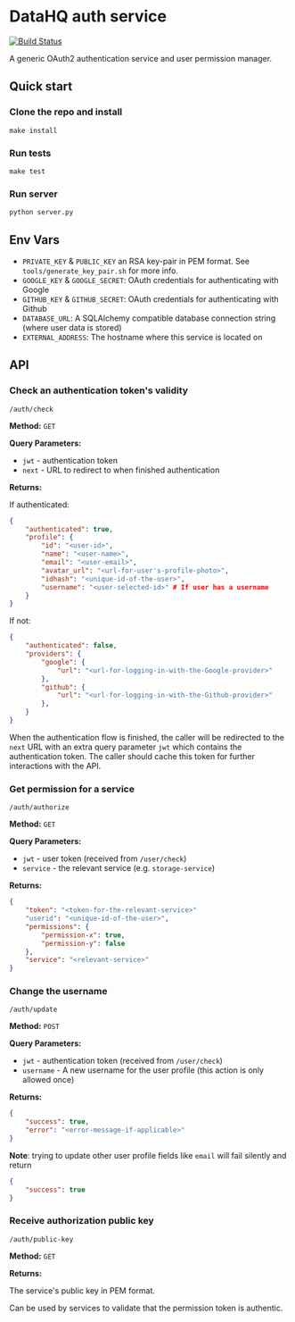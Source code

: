 # DataHQ auth service

[![Build Status](https://travis-ci.org/datahq/auth.svg?branch=master)](https://travis-ci.org/datahq/auth)

A generic OAuth2 authentication service and user permission manager. 

## Quick start

### Clone the repo and install

`make install`

### Run tests

`make test`

### Run server

`python server.py`

## Env Vars
- `PRIVATE_KEY` & `PUBLIC_KEY` an RSA key-pair in PEM format. 
  See `tools/generate_key_pair.sh` for more info.
- `GOOGLE_KEY` & `GOOGLE_SECRET`: OAuth credentials for authenticating with Google
- `GITHUB_KEY` & `GITHUB_SECRET`: OAuth credentials for authenticating with Github
- `DATABASE_URL`: A SQLAlchemy compatible database connection string (where user data is stored) 
- `EXTERNAL_ADDRESS`: The hostname where this service is located on

## API

### Check an authentication token's validity
`/auth/check`

**Method:** `GET`

**Query Parameters:**

 - `jwt` - authentication token
 - `next` - URL to redirect to when finished authentication

**Returns:**

If authenticated:

```json
{
    "authenticated": true,
    "profile": {
        "id": "<user-id>",
        "name": "<user-name>",
        "email": "<user-email>",
        "avatar_url": "<url-for-user's-profile-photo>",
        "idhash": "<unique-id-of-the-user>",
        "username": "<user-selected-id>" # If user has a username
    }
}
```

If not:

```json
{
    "authenticated": false,
    "providers": {
        "google": {
            "url": "<url-for-logging-in-with-the-Google-provider>"
        },
        "github": {
            "url": "<url-for-logging-in-with-the-Github-provider>"
        },
    }
}
```

When the authentication flow is finished, the caller will be redirected to the `next` URL with an extra query parameter
`jwt` which contains the authentication token. The caller should cache this token for further interactions with the API.

### Get permission for a service
`/auth/authorize`

**Method:** `GET`

**Query Parameters:**

 - `jwt` - user token (received from `/user/check`)
 - `service` - the relevant service (e.g. `storage-service`)

**Returns:**

```json
{
    "token": "<token-for-the-relevant-service>"
    "userid": "<unique-id-of-the-user>",
    "permissions": {
        "permission-x": true,
        "permission-y": false
    },
    "service": "<relevant-service>"
}
```

### Change the username
`/auth/update`

**Method:** `POST`

**Query Parameters:**

 - `jwt` - authentication token (received from `/user/check`)
 - `username` - A new username for the user profile (this action is only allowed once)

**Returns:**

```json
{
    "success": true,
    "error": "<error-message-if-applicable>"
}
```

__Note__: trying to update other user profile fields like `email` will fail silently and return

```json
{
    "success": true
}
```

### Receive authorization public key
`/auth/public-key`

**Method:** `GET`

**Returns:**

The service's public key in PEM format.

Can be used by services to validate that the permission token is authentic.

